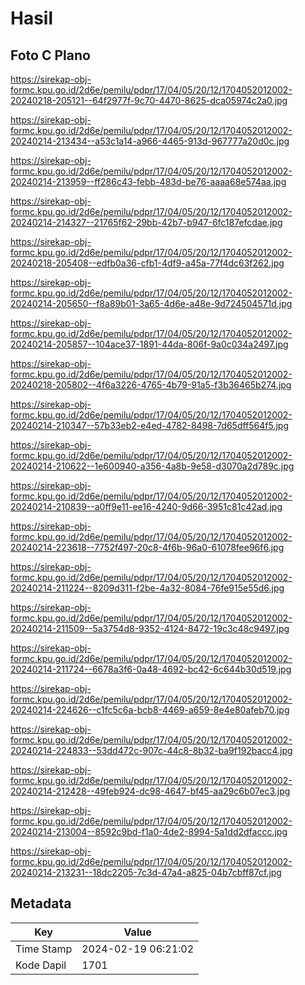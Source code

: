 # Hasil

## Foto C Plano

https://sirekap-obj-formc.kpu.go.id/2d6e/pemilu/pdpr/17/04/05/20/12/1704052012002-20240218-205121--64f2977f-9c70-4470-8625-dca05974c2a0.jpg

https://sirekap-obj-formc.kpu.go.id/2d6e/pemilu/pdpr/17/04/05/20/12/1704052012002-20240214-213434--a53c1a14-a966-4465-913d-967777a20d0c.jpg

https://sirekap-obj-formc.kpu.go.id/2d6e/pemilu/pdpr/17/04/05/20/12/1704052012002-20240214-213959--ff286c43-febb-483d-be76-aaaa68e574aa.jpg

https://sirekap-obj-formc.kpu.go.id/2d6e/pemilu/pdpr/17/04/05/20/12/1704052012002-20240214-214327--21765f62-29bb-42b7-b947-6fc187efcdae.jpg

https://sirekap-obj-formc.kpu.go.id/2d6e/pemilu/pdpr/17/04/05/20/12/1704052012002-20240218-205408--edfb0a36-cfb1-4df9-a45a-77f4dc63f262.jpg

https://sirekap-obj-formc.kpu.go.id/2d6e/pemilu/pdpr/17/04/05/20/12/1704052012002-20240214-205650--f8a89b01-3a65-4d6e-a48e-9d724504571d.jpg

https://sirekap-obj-formc.kpu.go.id/2d6e/pemilu/pdpr/17/04/05/20/12/1704052012002-20240214-205857--104ace37-1891-44da-806f-9a0c034a2497.jpg

https://sirekap-obj-formc.kpu.go.id/2d6e/pemilu/pdpr/17/04/05/20/12/1704052012002-20240218-205802--4f6a3226-4765-4b79-91a5-f3b36465b274.jpg

https://sirekap-obj-formc.kpu.go.id/2d6e/pemilu/pdpr/17/04/05/20/12/1704052012002-20240214-210347--57b33eb2-e4ed-4782-8498-7d65dff564f5.jpg

https://sirekap-obj-formc.kpu.go.id/2d6e/pemilu/pdpr/17/04/05/20/12/1704052012002-20240214-210622--1e600940-a356-4a8b-9e58-d3070a2d789c.jpg

https://sirekap-obj-formc.kpu.go.id/2d6e/pemilu/pdpr/17/04/05/20/12/1704052012002-20240214-210839--a0ff9e11-ee16-4240-9d66-3951c81c42ad.jpg

https://sirekap-obj-formc.kpu.go.id/2d6e/pemilu/pdpr/17/04/05/20/12/1704052012002-20240214-223618--7752f497-20c8-4f6b-96a0-61078fee96f6.jpg

https://sirekap-obj-formc.kpu.go.id/2d6e/pemilu/pdpr/17/04/05/20/12/1704052012002-20240214-211224--8209d311-f2be-4a32-8084-76fe915e55d6.jpg

https://sirekap-obj-formc.kpu.go.id/2d6e/pemilu/pdpr/17/04/05/20/12/1704052012002-20240214-211509--5a3754d8-9352-4124-8472-19c3c48c9497.jpg

https://sirekap-obj-formc.kpu.go.id/2d6e/pemilu/pdpr/17/04/05/20/12/1704052012002-20240214-211724--6678a3f6-0a48-4692-bc42-6c644b30d519.jpg

https://sirekap-obj-formc.kpu.go.id/2d6e/pemilu/pdpr/17/04/05/20/12/1704052012002-20240214-224626--c1fc5c6a-bcb8-4469-a659-8e4e80afeb70.jpg

https://sirekap-obj-formc.kpu.go.id/2d6e/pemilu/pdpr/17/04/05/20/12/1704052012002-20240214-224833--53dd472c-907c-44c8-8b32-ba9f192bacc4.jpg

https://sirekap-obj-formc.kpu.go.id/2d6e/pemilu/pdpr/17/04/05/20/12/1704052012002-20240214-212428--49feb924-dc98-4647-bf45-aa29c6b07ec3.jpg

https://sirekap-obj-formc.kpu.go.id/2d6e/pemilu/pdpr/17/04/05/20/12/1704052012002-20240214-213004--8592c9bd-f1a0-4de2-8994-5a1dd2dfaccc.jpg

https://sirekap-obj-formc.kpu.go.id/2d6e/pemilu/pdpr/17/04/05/20/12/1704052012002-20240214-213231--18dc2205-7c3d-47a4-a825-04b7cbff87cf.jpg


## Metadata

| Key        | Value               |
| ---------- | ------------------- |
| Time Stamp | 2024-02-19 06:21:02 |
| Kode Dapil | 1701                |



